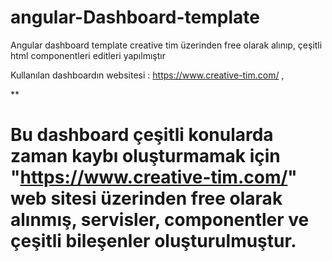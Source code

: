 # angular-Dashboard-template
Angular dashboard template creative tim üzerinden free olarak alınıp, çeşitli html componentleri editleri yapılmıştır


Kullanılan dashboardın websitesi : https://www.creative-tim.com/ ,


** 
# Bu dashboard çeşitli konularda zaman kaybı oluşturmamak için "https://www.creative-tim.com/" web sitesi üzerinden free olarak alınmış, servisler, componentler ve çeşitli bileşenler oluşturulmuştur.

